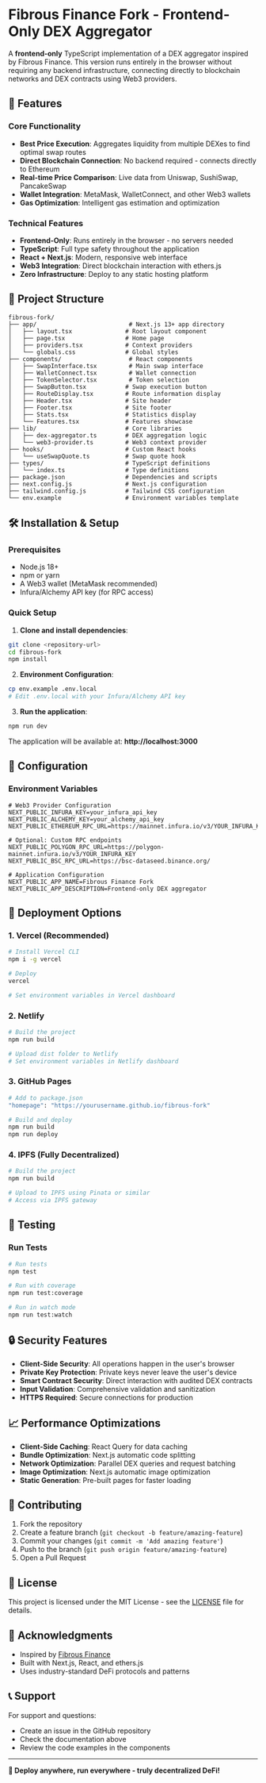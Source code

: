 # Fibrous Finance Fork - Frontend-Only DEX Aggregator

A **frontend-only** TypeScript implementation of a DEX aggregator inspired by Fibrous Finance. This version runs entirely in the browser without requiring any backend infrastructure, connecting directly to blockchain networks and DEX contracts using Web3 providers.

## 🚀 Features

### Core Functionality
- **Best Price Execution**: Aggregates liquidity from multiple DEXes to find optimal swap routes
- **Direct Blockchain Connection**: No backend required - connects directly to Ethereum
- **Real-time Price Comparison**: Live data from Uniswap, SushiSwap, PancakeSwap
- **Wallet Integration**: MetaMask, WalletConnect, and other Web3 wallets
- **Gas Optimization**: Intelligent gas estimation and optimization

### Technical Features
- **Frontend-Only**: Runs entirely in the browser - no servers needed
- **TypeScript**: Full type safety throughout the application
- **React + Next.js**: Modern, responsive web interface
- **Web3 Integration**: Direct blockchain interaction with ethers.js
- **Zero Infrastructure**: Deploy to any static hosting platform

## 📁 Project Structure

```
fibrous-fork/
├── app/                          # Next.js 13+ app directory
│   ├── layout.tsx               # Root layout component
│   ├── page.tsx                 # Home page
│   ├── providers.tsx            # Context providers
│   └── globals.css              # Global styles
├── components/                   # React components
│   ├── SwapInterface.tsx         # Main swap interface
│   ├── WalletConnect.tsx         # Wallet connection
│   ├── TokenSelector.tsx         # Token selection
│   ├── SwapButton.tsx           # Swap execution button
│   ├── RouteDisplay.tsx         # Route information display
│   ├── Header.tsx               # Site header
│   ├── Footer.tsx               # Site footer
│   ├── Stats.tsx                # Statistics display
│   └── Features.tsx             # Features showcase
├── lib/                         # Core libraries
│   ├── dex-aggregator.ts        # DEX aggregation logic
│   └── web3-provider.ts         # Web3 context provider
├── hooks/                       # Custom React hooks
│   └── useSwapQuote.ts          # Swap quote hook
├── types/                       # TypeScript definitions
│   └── index.ts                 # Type definitions
├── package.json                 # Dependencies and scripts
├── next.config.js               # Next.js configuration
├── tailwind.config.js           # Tailwind CSS configuration
└── env.example                  # Environment variables template
```

## 🛠️ Installation & Setup

### Prerequisites
- Node.js 18+ 
- npm or yarn
- A Web3 wallet (MetaMask recommended)
- Infura/Alchemy API key (for RPC access)

### Quick Setup

1. **Clone and install dependencies**:
```bash
git clone <repository-url>
cd fibrous-fork
npm install
```

2. **Environment Configuration**:
```bash
cp env.example .env.local
# Edit .env.local with your Infura/Alchemy API key
```

3. **Run the application**:
```bash
npm run dev
```

The application will be available at: **http://localhost:3000**

## 🔧 Configuration

### Environment Variables

```env
# Web3 Provider Configuration
NEXT_PUBLIC_INFURA_KEY=your_infura_api_key
NEXT_PUBLIC_ALCHEMY_KEY=your_alchemy_api_key
NEXT_PUBLIC_ETHEREUM_RPC_URL=https://mainnet.infura.io/v3/YOUR_INFURA_KEY

# Optional: Custom RPC endpoints
NEXT_PUBLIC_POLYGON_RPC_URL=https://polygon-mainnet.infura.io/v3/YOUR_INFURA_KEY
NEXT_PUBLIC_BSC_RPC_URL=https://bsc-dataseed.binance.org/

# Application Configuration
NEXT_PUBLIC_APP_NAME=Fibrous Finance Fork
NEXT_PUBLIC_APP_DESCRIPTION=Frontend-only DEX aggregator
```

## 🚀 Deployment Options

### 1. Vercel (Recommended)
```bash
# Install Vercel CLI
npm i -g vercel

# Deploy
vercel

# Set environment variables in Vercel dashboard
```

### 2. Netlify
```bash
# Build the project
npm run build

# Upload dist folder to Netlify
# Set environment variables in Netlify dashboard
```

### 3. GitHub Pages
```bash
# Add to package.json
"homepage": "https://yourusername.github.io/fibrous-fork"

# Build and deploy
npm run build
npm run deploy
```

### 4. IPFS (Fully Decentralized)
```bash
# Build the project
npm run build

# Upload to IPFS using Pinata or similar
# Access via IPFS gateway
```

## 🧪 Testing

### Run Tests
```bash
# Run tests
npm test

# Run with coverage
npm run test:coverage

# Run in watch mode
npm run test:watch
```

## 🔒 Security Features

- **Client-Side Security**: All operations happen in the user's browser
- **Private Key Protection**: Private keys never leave the user's device
- **Smart Contract Security**: Direct interaction with audited DEX contracts
- **Input Validation**: Comprehensive validation and sanitization
- **HTTPS Required**: Secure connections for production

## 📈 Performance Optimizations

- **Client-Side Caching**: React Query for data caching
- **Bundle Optimization**: Next.js automatic code splitting
- **Network Optimization**: Parallel DEX queries and request batching
- **Image Optimization**: Next.js automatic image optimization
- **Static Generation**: Pre-built pages for faster loading

## 🤝 Contributing

1. Fork the repository
2. Create a feature branch (`git checkout -b feature/amazing-feature`)
3. Commit your changes (`git commit -m 'Add amazing feature'`)
4. Push to the branch (`git push origin feature/amazing-feature`)
5. Open a Pull Request

## 📄 License

This project is licensed under the MIT License - see the [LICENSE](LICENSE) file for details.

## 🙏 Acknowledgments

- Inspired by [Fibrous Finance](https://fibrous.finance)
- Built with Next.js, React, and ethers.js
- Uses industry-standard DeFi protocols and patterns

## 📞 Support

For support and questions:
- Create an issue in the GitHub repository
- Check the documentation above
- Review the code examples in the components

---

**🚀 Deploy anywhere, run everywhere - truly decentralized DeFi!**
